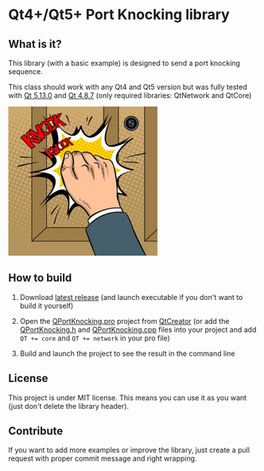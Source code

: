 # Qt4+/Qt5+ Port Knocking library

## What is it?

This library (with a basic example) is designed to send a port knocking sequence.

This class should work with any Qt4 and Qt5 version but was fully tested with <a href="https://download.qt.io/archive/qt/5.13/5.13.0/">Qt 5.13.0</a> and <a href="https://download.qt.io/archive/qt/4.8/4.8.7/">Qt 4.8.7</a> (only required libraries: QtNetwork and QtCore)


<img src="portknocking.jpg" width="300">


## How to build

1) Download <a target="_blank" href="https://github.com/QuentinCG/QPortKnocking/releases/download/2.0.0/QPortKnocking_v2_0_0.zip">latest release</a> (and launch executable if you don't want to build it yourself)

2) Open the <a href="https://github.com/QuentinCG/QPortKnocking/blob/master/QPortKnocking.pro">QPortKnocking.pro</a> project from <a href="https://download.qt.io/archive/qt/">QtCreator</a> (or add the <a href="https://github.com/QuentinCG/QPortKnocking/blob/master/include/QPortKnocking.h">QPortKnocking.h</a> and <a href="https://github.com/QuentinCG/QPortKnocking/blob/master/src/QPortKnocking.cpp">QPortKnocking.cpp</a> files into your project and add `QT += core` and `QT += network` in your pro file)

3) Build and launch the project to see the result in the command line


## License

This project is under MIT license. This means you can use it as you want (just don't delete the library header).


## Contribute

If you want to add more examples or improve the library, just create a pull request with proper commit message and right wrapping.
